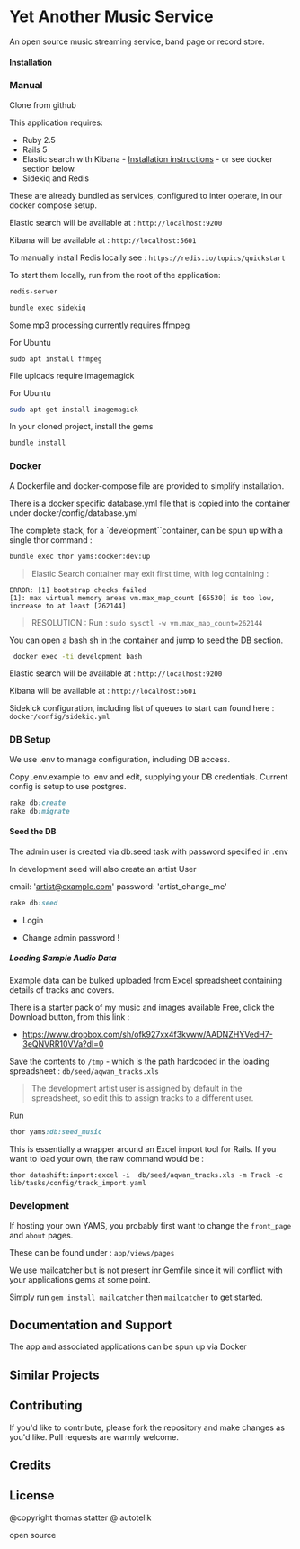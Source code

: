 Yet Another Music Service
================

An open source  music streaming service, band page or record store.

#### Installation

### Manual

Clone from github

This application requires:

- Ruby 2.5
- Rails 5
- Elastic search with Kibana - [Installation instructions](https://www.elastic.co/guide/en/elasticsearch/reference/current/_installation.html) - or see docker section below.
- Sidekiq and Redis

These are already bundled as services, configured to inter operate, in our docker compose setup. 

Elastic search will be available at : `http://localhost:9200`

Kibana will be available at : `http://localhost:5601` 

To manually install Redis locally see  : `https://redis.io/topics/quickstart`

To start them locally, run from the root of the application:

```sh
redis-server

bundle exec sidekiq
```

Some mp3 processing currently requires ffmpeg

For Ubuntu
```
sudo apt install ffmpeg
```

File uploads require imagemagick

For Ubuntu

```sh
sudo apt-get install imagemagick
```

In your cloned project, install the gems

```sh
bundle install
```

### Docker

A Dockerfile and docker-compose file are provided to simplify installation.

There is a docker specific database.yml file that is copied into the container under docker/config/database.yml

The complete stack, for a `development``container, can be spun up with a single thor command :

```sh
bundle exec thor yams:docker:dev:up
```

> Elastic Search container may exit first time, with log containing :

```
ERROR: [1] bootstrap checks failed
[1]: max virtual memory areas vm.max_map_count [65530] is too low, increase to at least [262144]
```

>RESOLUTION : Run : `sudo sysctl -w vm.max_map_count=262144`

You can open a bash sh in the container and jump to seed the DB section.
```sh
 docker exec -ti development bash
```
Elastic search will be available at : `http://localhost:9200`

Kibana will be available at : `http://localhost:5601` 

Sidekick configuration, including list of queues to start can found here : `docker/config/sidekiq.yml`

### DB Setup

We use .env to manage configuration, including DB access.

Copy .env.example to .env and edit, supplying your DB credentials. Current config is setup to use postgres.

```ruby
rake db:create
rake db:migrate
```

#### Seed the DB

The admin user is created via db:seed task with password specified in .env

In development seed will also create an artist User

email: 'artist@example.com'
password: 'artist_change_me'
 
 ```ruby
rake db:seed
```

- Login

- Change admin password !

##### Loading Sample Audio Data

Example data can be bulked uploaded from Excel spreadsheet containing details of tracks and covers.

There is a starter pack of my music and images available Free, click the Download button, from this link : 

- https://www.dropbox.com/sh/ofk927xx4f3kvww/AADNZHYVedH7-3eQNVRR10VVa?dl=0

Save the contents to `/tmp` - which is the path hardcoded in the loading spreadsheet : `db/seed/aqwan_tracks.xls`
 
>The development artist user is assigned by default in the spreadsheet, so edit this to assign tracks to a different user.

Run

```ruby
thor yams:db:seed_music
```

This is essentially a wrapper around an Excel import tool for Rails. If you want to load your own, the raw command would be :

```
thor datashift:import:excel -i  db/seed/aqwan_tracks.xls -m Track -c lib/tasks/config/track_import.yaml 
```


### Development

If hosting your own YAMS, you probably first want to change the `front_page` and `about` pages. 

These can be found under : `app/views/pages`

We use mailcatcher but is not present inr Gemfile since it will conflict with your applications gems at some point.

Simply run `gem install mailcatcher` then `mailcatcher` to get started.


Documentation and Support
-------------------------

The app and associated applications can be spun up via Docker


Similar Projects
----------------

Contributing
------------

If you'd like to contribute, please fork the repository and make changes as you'd like. Pull requests are warmly welcome.

Credits
-------

License
-------
@copyright thomas statter @ autotelik

open source